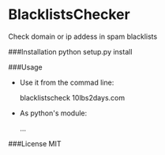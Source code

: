 # BlacklistsChecker
Check domain or ip addess in spam blacklists

###Installation
    python setup.py install

###Usage
* Use it from the commad line:
    
    blacklistscheck 10lbs2days.com

* As python's module:
    
    ...

###License
MIT
